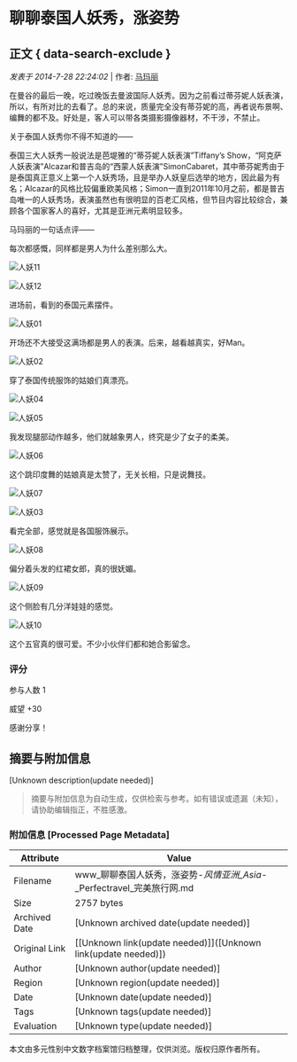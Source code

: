 # 聊聊泰国人妖秀，涨姿势

## 正文 { data-search-exclude }


_发表于 2014-7-28 22:24:02_ | 作者: [马玛丽](home.php?mod=space&uid=3521)

在曼谷的最后一晚，吃过晚饭去曼波国际人妖秀。因为之前看过蒂芬妮人妖表演，所以，有所对比的去看了。总的来说，质量完全没有蒂芬妮的高，再者说布景啊、编舞的都不及。好处是，客人可以带各类摄影摄像器材，不干涉，不禁止。

关于泰国人妖秀你不得不知道的——

泰国三大人妖秀一般说法是芭堤雅的“蒂芬妮人妖表演”Tiffany’s Show，“阿克萨人妖表演”Alcazar和普吉岛的“西蒙人妖表演”SimonCabaret，其中蒂芬妮秀由于是泰国真正意义上第一个人妖秀场，且是举办人妖皇后选举的地方，因此最为有名；Alcazar的风格比较偏重欧美风格；Simon一直到2011年10月之前，都是普吉岛唯一的人妖秀场，表演虽然也有很明显的百老汇风格，但节目内容比较综合，兼顾各个国家客人的喜好，尤其是亚洲元素明显较多。

马玛丽的一句话点评——

每次都感慨，同样都是男人为什么差别那么大。

![人妖11](data/attachment/forum/201407/28/222248xf4touft8t4of4bo.jpg)

![人妖12](data/attachment/forum/201407/28/222249dazx0d1axzgxzxz4.jpg)

进场前，看到的泰国元素摆件。

![人妖01](data/attachment/forum/201407/28/222236px9999qb6sbel2mq.jpg)

开场还不大接受这满场都是男人的表演。后来，越看越真实，好Man。

![人妖02](data/attachment/forum/201407/28/222237fb2ebe0wwzyezwyc.jpg)

穿了泰国传统服饰的姑娘们真漂亮。

![人妖04](data/attachment/forum/201407/28/222239qymko3sosfmmjk0c.jpg)

![人妖05](data/attachment/forum/201407/28/222241nszpn57ee7svk5qv.jpg)

我发现腿部动作越多，他们就越象男人，终究是少了女子的柔美。

![人妖06](data/attachment/forum/201407/28/222242njwtztm6rjf66mwr.jpg)

这个跳印度舞的姑娘真是太赞了，无关长相，只是说舞技。

![人妖07](data/attachment/forum/201407/28/222243niiti4gkzt4ktpt1.jpg)

![人妖03](data/attachment/forum/201407/28/222238xk6dhj9cyv6nfr3c.jpg)

看完全部，感觉就是各国服饰展示。

![人妖08](data/attachment/forum/201407/28/222244p1vf489zvht4t3cc.jpg)

偏分着头发的红裙女郎，真的很妩媚。

![人妖09](data/attachment/forum/201407/28/222245aqghs9benqcobbc6.jpg)

这个侧脸有几分洋娃娃的感觉。

![人妖10](data/attachment/forum/201407/28/222247xmst4tt141p40qt3.jpg)

这个五官真的很可爱。不少小伙伴们都和她合影留念。

### 评分

参与人数 1

威望 +30

感谢分享！
<!-- tcd_original_link http://www.perfectravel.net/thread-1381-1-1.html -->


## 摘要与附加信息

<!-- tcd_abstract -->
[Unknown description(update needed)]
<!-- tcd_abstract_end -->

> 摘要与附加信息为自动生成，仅供检索与参考。如有错误或遗漏（未知），请协助编辑指正，不胜感激。

### 附加信息 [Processed Page Metadata]

| Attribute       | Value                                  |
|-----------------|----------------------------------------|
| Filename        | www_聊聊泰国人妖秀，涨姿势-_风情亚洲_Asia_-_Perfectravel_完美旅行网.md                             |
| Size            | 2757 bytes                           |
| Archived Date   | [Unknown archived date(update needed)]                             |
| Original Link   | [[Unknown link(update needed)]]([Unknown link(update needed)])                       |
| Author          | [Unknown author(update needed)]                               |
| Region          | [Unknown region(update needed)]                               |
| Date            | [Unknown date(update needed)]                                 |
| Tags            | [Unknown tags(update needed)]                                 |
| Evaluation            | [Unknown type(update needed)]                                 |
<!-- tcd_table_end -->

本文由多元性别中文数字档案馆归档整理，仅供浏览。版权归原作者所有。
